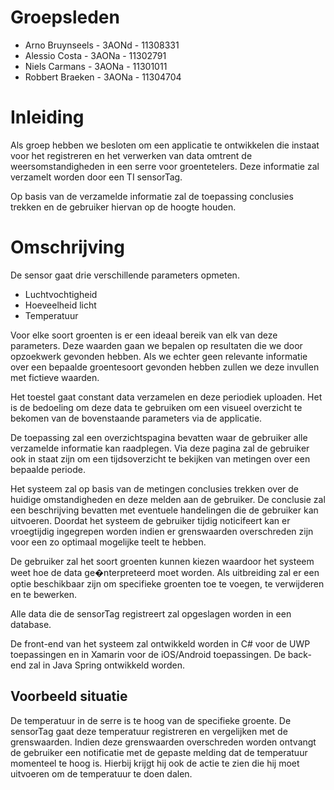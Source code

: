 # Groepsleden

- Arno Bruynseels - 3AONd - 11308331
- Alessio Costa - 3AONa - 11302791
- Niels Carmans - 3AONa - 11301011
- Robbert Braeken - 3AONa - 11304704

# Inleiding

Als groep hebben we besloten om een applicatie te ontwikkelen die instaat voor het registreren en het verwerken van data omtrent de weersomstandigheden in een serre voor groentetelers.
Deze informatie zal verzamelt worden door een TI sensorTag.

Op basis van de verzamelde informatie zal de toepassing conclusies trekken en de gebruiker hiervan op de hoogte houden.

# Omschrijving

De sensor gaat drie verschillende parameters opmeten.

- Luchtvochtigheid
- Hoeveelheid licht
- Temperatuur

Voor elke soort groenten is er een ideaal bereik van elk van deze parameters. Deze waarden gaan we bepalen op resultaten die we door opzoekwerk gevonden hebben. Als we echter geen relevante informatie over een bepaalde groentesoort gevonden hebben zullen we deze invullen met fictieve waarden.

Het toestel gaat constant data verzamelen en deze periodiek uploaden. Het is de bedoeling om deze data te gebruiken om een visueel overzicht te bekomen van de bovenstaande parameters via de applicatie.

De toepassing zal een overzichtspagina bevatten waar de gebruiker alle verzamelde informatie kan raadplegen. Via deze pagina zal de gebruiker ook in staat zijn om een tijdsoverzicht te bekijken van metingen over een bepaalde periode.

Het systeem zal op basis van de metingen conclusies trekken over de huidige omstandigheden en deze melden aan de gebruiker. De conclusie zal een beschrijving bevatten met eventuele handelingen die de gebruiker kan uitvoeren.
Doordat het systeem de gebruiker tijdig noticifeert kan er vroegtijdig ingegrepen worden indien er grenswaarden overschreden zijn voor een zo optimaal mogelijke teelt te hebben.

De gebruiker zal het soort groenten kunnen kiezen waardoor het systeem weet hoe de data ge�nterpreteerd moet worden. Als uitbreiding zal er een optie beschikbaar zijn om specifieke groenten toe te voegen, te verwijderen en te bewerken.

Alle data die de sensorTag registreert zal opgeslagen worden in een database.

De front-end van het systeem zal ontwikkeld worden in C# voor de UWP toepassingen en in Xamarin voor de iOS/Android toepassingen. De back-end zal in Java Spring ontwikkeld worden.

## Voorbeeld situatie

De temperatuur in de serre is te hoog van de specifieke groente. De sensorTag gaat deze temperatuur registreren en vergelijken met de grenswaarden. Indien deze grenswaarden overschreden worden ontvangt de gebruiker een notificatie met de gepaste melding dat de temperatuur momenteel te hoog is. Hierbij krijgt hij ook de actie te zien die hij moet uitvoeren om de temperatuur te doen dalen.
